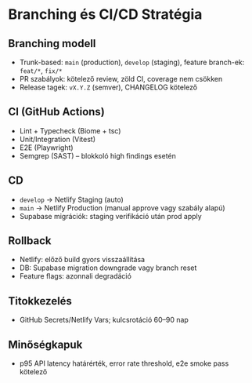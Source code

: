 # Branching és CI/CD Stratégia

## Branching modell
- Trunk-based: `main` (production), `develop` (staging), feature branch-ek: `feat/*`, `fix/*`
- PR szabályok: kötelező review, zöld CI, coverage nem csökken
- Release tagek: `vX.Y.Z` (semver), CHANGELOG kötelező

## CI (GitHub Actions)
- Lint + Typecheck (Biome + tsc)
- Unit/Integration (Vitest)
- E2E (Playwright)
- Semgrep (SAST) – blokkoló high findings esetén

## CD
- `develop` → Netlify Staging (auto)
- `main` → Netlify Production (manual approve vagy szabály alapú)
- Supabase migrációk: staging verifikáció után prod apply

## Rollback
- Netlify: előző build gyors visszaállítása
- DB: Supabase migration downgrade vagy branch reset
- Feature flags: azonnali degradáció

## Titokkezelés
- GitHub Secrets/Netlify Vars; kulcsrotáció 60–90 nap

## Minőségkapuk
- p95 API latency határérték, error rate threshold, e2e smoke pass kötelező
